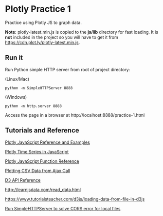 # Plotly Practice 1
Practice using Plotly JS to graph data.

**Note:** plotly-latest.min.js is copied to the **js/lib** directory for
fast loading. It is **not** included in the project so you will have to
get it from https://cdn.plot.ly/plotly-latest.min.js.
## Run it

Run Python simple HTTP server from root of project directory:

(Linux/Mac)
```shell
python -m SimpleHTTPServer 8888
```
(Windows)
```shell
python -m http.server 8888
```

Access the page in a browser at http://localhost:8888/practice-1.html

## Tutorials and Reference

[Plotly JavaScript Reference and Examples](https://plot.ly/javascript/)

[Plotly Time Series in JavaScript](https://plot.ly/javascript/time-series/)

[Plotly JavaScript Function Reference](https://plot.ly/javascript/plotlyjs-function-reference/)

[Plotting CSV Data from Ajax Call](https://plot.ly/javascript/ajax-call/)

[D3 API Reference](https://github.com/d3/d3/blob/master/API.md)

http://learnjsdata.com/read_data.html

https://www.tutorialsteacher.com/d3js/loading-data-from-file-in-d3js

[Run SimpleHTTPServer to solve CORS error for local files](https://stackoverflow.com/questions/21006647/cannot-import-data-from-csv-file-in-d3)
